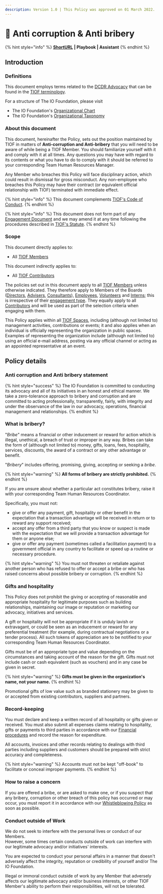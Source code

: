 ```yaml
---
description: Version 1.0 | This Policy was approved on 01 March 2022.
---
```


# 📜 Anti corruption & Anti bribery

{% hint style="info" %}
[**ShortURL**](https://tiof.click/TIOFPolicyACAB) **| Playbook | Assistant**
{% endhint %}

## Introduction

### Definitions

This document employs terms related to the [DCDR Advocacy](https://tiof.click/DCDRAdvocacy) that can be found in the [TIOF terminology](https://tiof.click/TIOFTerminology).

For a structure of The IO Foundation, please visit

* The IO Foundation's [Organizational Chart](http://tiof.click/TIOFOrgChart)
* The IO Foundation's [Organizational Taxonomy](https://tiof.click/OrgTaxonomy)

### About this document

This document, hereinafter the Policy, sets out the position maintained by TIOF in matters of **Anti-corruption and Anti-bribery** that you will need to be aware of while being a TIOF Member. You should familiarize yourself with it and comply with it at all times. Any questions you may have with regard to its contents or what you have to do to comply with it should be referred to your corresponding Team Human Resources Manager.

Any Member who breaches this Policy will face disciplinary action, which could result in dismissal for gross misconduct. Any non-employee who breaches this Policy may have their contract (or equivalent official relationship with TIOF) terminated with immediate effect.

{% hint style="info" %}
This document complements [TIOF's Code of Conduct](https://tiof.click/TIOFPolicyCoC).
{% endhint %}

{% hint style="info" %}
This document does not form part of any [Engagement Document](https://tiof.click/TIOFTerminology#engagement-document) and we may amend it at any time following the procedures described in [TIOF's Statute](https://tiof.click/TIOFStatute).
{% endhint %}

### Scope

This document directly applies to:

* All [TIOF Members](https://tiof.click/TIOFTerminology#members)

This document indirectly applies to:

* All [TIOF Contributors](https://tiof.click/TIOFTerminology#contributors)

The policies set out in this document apply to all [TIOF Members](https://tiof.click/TIOFTerminology#members) unless otherwise indicated. They therefore apply to Members of the Boards ([Directors](https://tiof.click/TIOFTerminology#directors), [Advisers](https://tiof.click/TIOFTerminology#advisers), [Consultants](https://tiof.click/TIOFTerminology#consultants)), [Employees](https://tiof.click/TIOFTerminology#employees), [Volunteers](https://tiof.click/TIOFTerminology#volunteers) and [Interns](https://tiof.click/TIOFTerminology#interns); this is irrespective of their [engagement type](https://tiof.click/TIOFTerminology#engagement-type). They equally apply to all [Contributors](https://tiof.click/TIOFTerminology#contributors) and will be used as part of the selection criteria when engaging with them.

This Policy applies within all [TIOF Spaces](https://tiof.click/TIOFTerminology#spaces), including (although not limited to) management activities, contributions or events; it and also applies when an individual is officially representing the organization in public spaces. Examples of representing the organization include (although not limited to) using an official e-mail address, posting via any official channel or acting as an appointed representative at an event.

## Policy details

### Anti corruption and Anti bribery statement

{% hint style="success" %}
The IO Foundation is committed to conducting its advocacy and all of its initiatives in an honest and ethical manner. We take a zero-tolerance approach to bribery and corruption and are committed to acting professionally, transparently, fairly, with integrity and under the observance of the law in our advocacy, operations, financial management and relationships.
{% endhint %}

### What is bribery?

"_Bribe_" means a financial or other inducement or reward for action which is illegal, unethical, a breach of trust or improper in any way. Bribes can take the form of (although not limited to) money, gifts, loans, fees, hospitality, services, discounts, the award of a contract or any other advantage or benefit.

"_Bribery_" includes offering, promising, giving, accepting or seeking a _bribe_.

{% hint style="warning" %}
**All forms of bribery are strictly prohibited.**
{% endhint %}

If you are unsure about whether a particular act constitutes bribery, raise it with your corresponding Team Human Resources Coordinator.

Specifically, you must not:

* give or offer any payment, gift, hospitality or other benefit in the expectation that a transaction advantage will be received in return or to reward any support received;
* accept any offer from a third party that you know or suspect is made with the expectation that we will provide a transaction advantage for them or anyone else;
* give or offer any payment (sometimes called a facilitation payment) to a government official in any country to facilitate or speed up a routine or necessary procedure.

{% hint style="warning" %}
You must not threaten or retaliate against another person who has refused to offer or accept a bribe or who has raised concerns about possible bribery or corruption.
{% endhint %}

### Gifts and hospitality

This Policy does not prohibit the giving or accepting of reasonable and appropriate hospitality for legitimate purposes such as building relationships, maintaining our image or reputation or marketing our advocacy, initiatives and services.

A gift or hospitality will not be appropriate if it is unduly lavish or extravagant, or could be seen as an inducement or reward for any preferential treatment (for example, during contractual negotiations or a tender process). All such tokens of appreciation are to be notified to your corresponding Team Human Resources Coordinator.

Gifts must be of an appropriate type and value depending on the circumstances and taking account of the reason for the gift. Gifts must not include cash or cash equivalent (such as vouchers) and in any case be given in secret.&#x20;

{% hint style="warning" %}
**Gifts must be given in the organization's name, not your name.**
{% endhint %}

Promotional gifts of low value such as branded stationery may be given to or accepted from existing contributors, suppliers and partners.

### Record-keeping

You must declare and keep a written record of all hospitality or gifts given or received. You must also submit all expenses claims relating to hospitality, gifts or payments to third parties in accordance with our [Financial procedures](https://tiof.click/TIOFHBFinance) and record the reason for expenditure.

All accounts, invoices and other records relating to dealings with third parties including suppliers and customers should be prepared with strict accuracy and completeness.

{% hint style="warning" %}
Accounts must not be kept "off-book" to facilitate or conceal improper payments.
{% endhint %}

### How to raise a concern

If you are offered a bribe, or are asked to make one, or if you suspect that any bribery, corruption or other breach of this policy has occurred or may occur, you must report it in accordance with our [Whistleblowing Policy](https://tiof.click/TIOFPolicyWhistleblowing) as soon as possible.

### Conduct outside of Work

We do not seek to interfere with the personal lives or conduct of our Members.\
However, some times certain conducts outside of work can interfere with our legitimate advocacy and/or initiatives' interests.

You are expected to conduct your personal affairs in a manner that doesn't adversely affect the integrity, reputation or credibility of yourself and/or The IO Foundation.

Illegal or immoral conduct outside of work by any Member that adversely affects our legitimate advocacy and/or business interests, or other TIOF Member's ability to perform their responsibilities, will not be tolerated.
